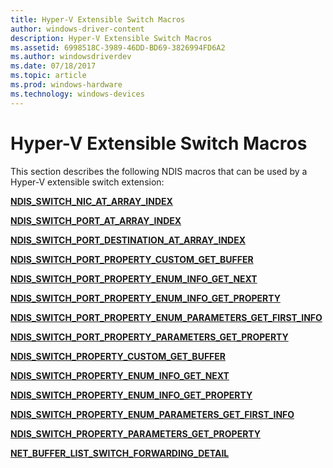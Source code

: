 ```yaml
---
title: Hyper-V Extensible Switch Macros
author: windows-driver-content
description: Hyper-V Extensible Switch Macros
ms.assetid: 6998518C-3989-46DD-BD69-3826994FD6A2
ms.author: windowsdriverdev 
ms.date: 07/18/2017 
ms.topic: article 
ms.prod: windows-hardware 
ms.technology: windows-devices 
---
```


# Hyper-V Extensible Switch Macros


This section describes the following NDIS macros that can be used by a Hyper-V extensible switch extension:

[**NDIS\_SWITCH\_NIC\_AT\_ARRAY\_INDEX**](https://msdn.microsoft.com/library/windows/hardware/hh598213)

[**NDIS\_SWITCH\_PORT\_AT\_ARRAY\_INDEX**](https://msdn.microsoft.com/library/windows/hardware/hh598223)

[**NDIS\_SWITCH\_PORT\_DESTINATION\_AT\_ARRAY\_INDEX**](ndis-switch-port-destination-at-array-index.md)

[**NDIS\_SWITCH\_PORT\_PROPERTY\_CUSTOM\_GET\_BUFFER**](ndis-switch-port-property-custom-get-buffer.md)

[**NDIS\_SWITCH\_PORT\_PROPERTY\_ENUM\_INFO\_GET\_NEXT**](ndis-switch-port-property-enum-info-get-next.md)

[**NDIS\_SWITCH\_PORT\_PROPERTY\_ENUM\_INFO\_GET\_PROPERTY**](ndis-switch-port-property-enum-info-get-property.md)

[**NDIS\_SWITCH\_PORT\_PROPERTY\_ENUM\_PARAMETERS\_GET\_FIRST\_INFO**](ndis-switch-port-property-enum-parameters-get-first-info.md)

[**NDIS\_SWITCH\_PORT\_PROPERTY\_PARAMETERS\_GET\_PROPERTY**](ndis-switch-port-property-parameters-get-property.md)

[**NDIS\_SWITCH\_PROPERTY\_CUSTOM\_GET\_BUFFER**](ndis-switch-property-custom-get-buffer.md)

[**NDIS\_SWITCH\_PROPERTY\_ENUM\_INFO\_GET\_NEXT**](ndis-switch-property-enum-info-get-next.md)

[**NDIS\_SWITCH\_PROPERTY\_ENUM\_INFO\_GET\_PROPERTY**](ndis-switch-property-enum-info-get-property.md)

[**NDIS\_SWITCH\_PROPERTY\_ENUM\_PARAMETERS\_GET\_FIRST\_INFO**](ndis-switch-property-enum-parameters-get-first-info.md)

[**NDIS\_SWITCH\_PROPERTY\_PARAMETERS\_GET\_PROPERTY**](ndis-switch-property-parameters-get-property.md)

[**NET\_BUFFER\_LIST\_SWITCH\_FORWARDING\_DETAIL**](net-buffer-list-switch-forwarding-detail.md)

 

 




